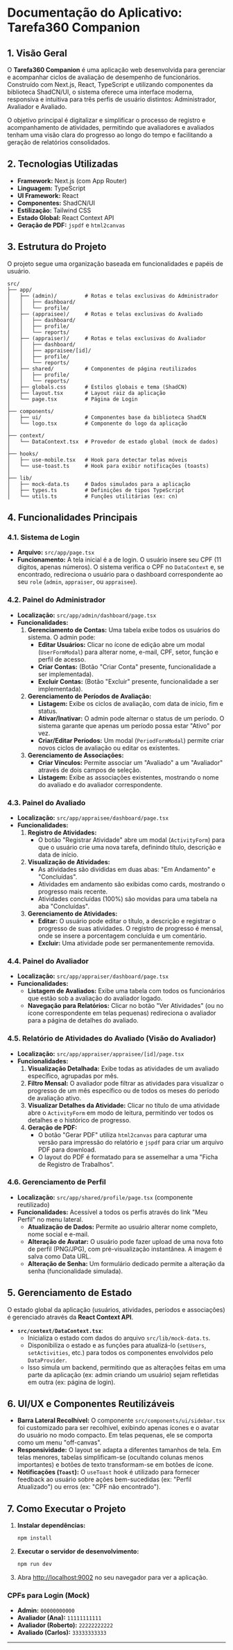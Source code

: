 # Documentação do Aplicativo: Tarefa360 Companion

## 1. Visão Geral

O **Tarefa360 Companion** é uma aplicação web desenvolvida para gerenciar e acompanhar ciclos de avaliação de desempenho de funcionários. Construído com Next.js, React, TypeScript e utilizando componentes da biblioteca ShadCN/UI, o sistema oferece uma interface moderna, responsiva e intuitiva para três perfis de usuário distintos: Administrador, Avaliador e Avaliado.

O objetivo principal é digitalizar e simplificar o processo de registro e acompanhamento de atividades, permitindo que avaliadores e avaliados tenham uma visão clara do progresso ao longo do tempo e facilitando a geração de relatórios consolidados.

## 2. Tecnologias Utilizadas

- **Framework:** Next.js (com App Router)
- **Linguagem:** TypeScript
- **UI Framework:** React
- **Componentes:** ShadCN/UI
- **Estilização:** Tailwind CSS
- **Estado Global:** React Context API
- **Geração de PDF:** `jspdf` e `html2canvas`

## 3. Estrutura do Projeto

O projeto segue uma organização baseada em funcionalidades e papéis de usuário.

```
src/
├── app/
│   ├── (admin)/         # Rotas e telas exclusivas do Administrador
│   │   ├── dashboard/
│   │   └── profile/
│   ├── (appraisee)/     # Rotas e telas exclusivas do Avaliado
│   │   ├── dashboard/
│   │   ├── profile/
│   │   └── reports/
│   ├── (appraiser)/     # Rotas e telas exclusivas do Avaliador
│   │   ├── dashboard/
│   │   ├── appraisee/[id]/
│   │   ├── profile/
│   │   └── reports/
│   ├── shared/          # Componentes de página reutilizados
│   │   ├── profile/
│   │   └── reports/
│   ├── globals.css      # Estilos globais e tema (ShadCN)
│   ├── layout.tsx       # Layout raiz da aplicação
│   └── page.tsx         # Página de Login
│
├── components/
│   ├── ui/              # Componentes base da biblioteca ShadCN
│   └── logo.tsx         # Componente do logo da aplicação
│
├── context/
│   └── DataContext.tsx  # Provedor de estado global (mock de dados)
│
├── hooks/
│   ├── use-mobile.tsx   # Hook para detectar telas móveis
│   └── use-toast.ts     # Hook para exibir notificações (toasts)
│
├── lib/
│   ├── mock-data.ts     # Dados simulados para a aplicação
│   ├── types.ts         # Definições de tipos TypeScript
│   └── utils.ts         # Funções utilitárias (ex: cn)
```

## 4. Funcionalidades Principais

### 4.1. Sistema de Login

-   **Arquivo:** `src/app/page.tsx`
-   **Funcionamento:** A tela inicial é a de login. O usuário insere seu CPF (11 dígitos, apenas números). O sistema verifica o CPF no `DataContext` e, se encontrado, redireciona o usuário para o dashboard correspondente ao seu `role` (`admin`, `appraiser`, ou `appraisee`).

### 4.2. Painel do Administrador

-   **Localização:** `src/app/admin/dashboard/page.tsx`
-   **Funcionalidades:**
    1.  **Gerenciamento de Contas:** Uma tabela exibe todos os usuários do sistema. O admin pode:
        -   **Editar Usuários:** Clicar no ícone de edição abre um modal (`UserFormModal`) para alterar nome, e-mail, CPF, setor, função e perfil de acesso.
        -   **Criar Contas:** (Botão "Criar Conta" presente, funcionalidade a ser implementada).
        -   **Excluir Contas:** (Botão "Excluir" presente, funcionalidade a ser implementada).
    2.  **Gerenciamento de Períodos de Avaliação:**
        -   **Listagem:** Exibe os ciclos de avaliação, com data de início, fim e status.
        -   **Ativar/Inativar:** O admin pode alternar o status de um período. O sistema garante que apenas um período possa estar "Ativo" por vez.
        -   **Criar/Editar Períodos:** Um modal (`PeriodFormModal`) permite criar novos ciclos de avaliação ou editar os existentes.
    3.  **Gerenciamento de Associações:**
        -   **Criar Vínculos:** Permite associar um "Avaliado" a um "Avaliador" através de dois campos de seleção.
        -   **Listagem:** Exibe as associações existentes, mostrando o nome do avaliado e do avaliador correspondente.

### 4.3. Painel do Avaliado

-   **Localização:** `src/app/appraisee/dashboard/page.tsx`
-   **Funcionalidades:**
    1.  **Registro de Atividades:**
        -   O botão "Registrar Atividade" abre um modal (`ActivityForm`) para que o usuário crie uma nova tarefa, definindo título, descrição e data de início.
    2.  **Visualização de Atividades:**
        -   As atividades são divididas em duas abas: "Em Andamento" e "Concluídas".
        -   Atividades em andamento são exibidas como cards, mostrando o progresso mais recente.
        -   Atividades concluídas (100%) são movidas para uma tabela na aba "Concluídas".
    3.  **Gerenciamento de Atividades:**
        -   **Editar:** O usuário pode editar o título, a descrição e registrar o progresso de suas atividades. O registro de progresso é mensal, onde se insere a porcentagem concluída e um comentário.
        -   **Excluir:** Uma atividade pode ser permanentemente removida.

### 4.4. Painel do Avaliador

-   **Localização:** `src/app/appraiser/dashboard/page.tsx`
-   **Funcionalidades:**
    -   **Listagem de Avaliados:** Exibe uma tabela com todos os funcionários que estão sob a avaliação do avaliador logado.
    -   **Navegação para Relatórios:** Clicar no botão "Ver Atividades" (ou no ícone correspondente em telas pequenas) redireciona o avaliador para a página de detalhes do avaliado.

### 4.5. Relatório de Atividades do Avaliado (Visão do Avaliador)

-   **Localização:** `src/app/appraiser/appraisee/[id]/page.tsx`
-   **Funcionalidades:**
    1.  **Visualização Detalhada:** Exibe todas as atividades de um avaliado específico, agrupadas por mês.
    2.  **Filtro Mensal:** O avaliador pode filtrar as atividades para visualizar o progresso de um mês específico ou de todos os meses do período de avaliação ativo.
    3.  **Visualizar Detalhes da Atividade:** Clicar no título de uma atividade abre o `ActivityForm` em modo de leitura, permitindo ver todos os detalhes e o histórico de progresso.
    4.  **Geração de PDF:**
        -   O botão "Gerar PDF" utiliza `html2canvas` para capturar uma versão para impressão do relatório e `jspdf` para criar um arquivo PDF para download.
        -   O layout do PDF é formatado para se assemelhar a uma "Ficha de Registro de Trabalhos".

### 4.6. Gerenciamento de Perfil

-   **Localização:** `src/app/shared/profile/page.tsx` (componente reutilizado)
-   **Funcionalidades:** Acessível a todos os perfis através do link "Meu Perfil" no menu lateral.
    -   **Atualização de Dados:** Permite ao usuário alterar nome completo, nome social e e-mail.
    -   **Alteração de Avatar:** O usuário pode fazer upload de uma nova foto de perfil (PNG/JPG), com pré-visualização instantânea. A imagem é salva como Data URL.
    -   **Alteração de Senha:** Um formulário dedicado permite a alteração da senha (funcionalidade simulada).

## 5. Gerenciamento de Estado

O estado global da aplicação (usuários, atividades, períodos e associações) é gerenciado através da **React Context API**.

-   **`src/context/DataContext.tsx`**:
    -   Inicializa o estado com dados do arquivo `src/lib/mock-data.ts`.
    -   Disponibiliza o estado e as funções para atualizá-lo (`setUsers`, `setActivities`, etc.) para todos os componentes envolvidos pelo `DataProvider`.
    -   Isso simula um backend, permitindo que as alterações feitas em uma parte da aplicação (ex: admin criando um usuário) sejam refletidas em outra (ex: página de login).

## 6. UI/UX e Componentes Reutilizáveis

-   **Barra Lateral Recolhível:** O componente `src/components/ui/sidebar.tsx` foi customizado para ser recolhível, exibindo apenas ícones e o avatar do usuário no modo compacto. Em telas pequenas, ele se comporta como um menu "off-canvas".
-   **Responsividade:** O layout se adapta a diferentes tamanhos de tela. Em telas menores, tabelas simplificam-se (ocultando colunas menos importantes) e botões de texto transformam-se em botões de ícone.
-   **Notificações (`Toast`):** O `useToast` hook é utilizado para fornecer feedback ao usuário sobre ações bem-sucedidas (ex: "Perfil Atualizado") ou erros (ex: "CPF não encontrado").

## 7. Como Executar o Projeto

1.  **Instalar dependências:**
    ```bash
    npm install
    ```
2.  **Executar o servidor de desenvolvimento:**
    ```bash
    npm run dev
    ```
3.  Abra [http://localhost:9002](http://localhost:9002) no seu navegador para ver a aplicação.

### CPFs para Login (Mock)
-   **Admin:** `00000000000`
-   **Avaliador (Ana):** `11111111111`
-   **Avaliador (Roberto):** `22222222222`
-   **Avaliado (Carlos):** `33333333333`

---
